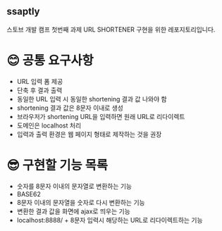 ## ssaptly
스토브 개발 캠프 첫번째 과제 URL SHORTENER 구현을 위한 레포지토리입니다.

# 😊 공통 요구사항
- URL 입력 폼 제공
- 단축 후 결과 출력
- 동일한 URL 입력 시 동일한 shortening 결과 값 나와야 함
- shortening 결과 값은 8문자 이내로 생성
- 브라우저가 shortening URL을 입력하면 원래 URL로 리다이렉트
- 도메인은 localhost 처리
- 입력과 출력 환경은 웹 페이지 형태로 제작하는 것을 권장

# 😎 구현할 기능 목록
- 숫자를 8문자 이내의 문자열로 변환하는 기능
 - BASE62
- 8문자 이내의 문자열을 숫자로 다시 변환하는 기능
- 변환한 결과 값을 화면에 ajax로 띄우는 기능
- localhost:8888/ + 8문자 입력시 해당하는 URL로 리다이렉트하는 기능

